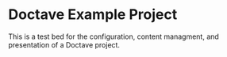Doctave Example Project
=======================

This is a test bed for the configuration, content managment, and presentation of
a Doctave project.
